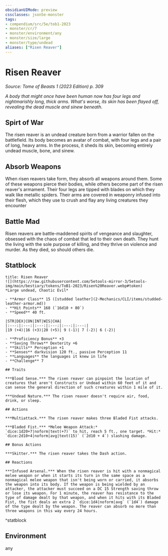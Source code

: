 ```yaml
---
obsidianUIMode: preview
cssclasses: json5e-monster
tags:
- compendium/src/5e/tob1-2023
- monster/cr/7
- monster/environment/any
- monster/size/large
- monster/type/undead
aliases: ["Risen Reaver"]
---
```

# Risen Reaver
*Source: Tome of Beasts 1 (2023 Edition) p. 309*  

*A body that might once have been human now has four legs and nightmarishly long, thick arms. What's worse, its skin has been flayed off, revealing the dead muscle and sinew beneath.*

## Spirt of War

The risen reaver is an undead creature born from a warrior fallen on the battlefield. Its body becomes an avatar of combat, with four legs and a pair of long, heavy arms. In the process, it sheds its skin, becoming entirely undead muscle, bone, and sinew.

## Absorb Weapons

When risen reavers take form, they absorb all weapons around them. Some of these weapons pierce their bodies, while others become part of the risen reaver's armament. Their four legs are tipped with blades on which they walk like metallic spiders. Their arms are covered in weaponry infused into their flesh, which they use to crush and flay any living creatures they encounter

## Battle Mad

Risen reavers are battle-maddened spirits of vengeance and slaughter, obsessed with the chaos of combat that led to their own death. They hunt the living with the sole purpose of killing, and they thrive on violence and murder. As they died, so should others die.

## Statblock

```ad-statblock
title: Risen Reaver
![](https://raw.githubusercontent.com/5etools-mirror-3/5etools-img/main/bestiary/tokens/ToB1-2023/Risen%20Reaver.webp#token)
*Large undead, Chaotic Evil*

- **Armor Class** 15 ([studded leather](2-Mechanics/CLI/items/studded-leather-armor.md))
- **Hit Points** 168 (`16d10 + 80`)
- **Speed** 40 ft.

|STR|DEX|CON|INT|WIS|CHA|
|:---:|:---:|:---:|:---:|:---:|:---:|
|19 (+4)|16 (+3)|20 (+5)| 9 (-1)| 7 (-2)| 6 (-2)|

- **Proficiency Bonus** +3
- **Saving Throws** Dexterity +6
- **Skills** Perception +1
- **Senses** darkvision 120 ft., passive Perception 11
- **Languages** the languages it knew in life
- **Challenge** 7

## Traits

***Blood Sense.*** The risen reaver can pinpoint the location of creatures that aren't Constructs or Undead within 60 feet of it and can sense the general direction of such creatures within 1 mile of it.

***Undead Nature.*** The risen reaver doesn't require air, food, drink, or sleep.

## Actions

***Multiattack.*** The risen reaver makes three Bladed Fist attacks.

***Bladed Fist.*** *Melee Weapon Attack:* `dice:1d20+7|noform|text(+7)` to hit, reach 5 ft., one target. *Hit:* `dice:2d10+4|noform|avg|text(15)` (`2d10 + 4`) slashing damage.

## Bonus Actions

***Skitter.*** The risen reaver takes the Dash action.

## Reactions

***Infused Arsenal.*** When the risen reaver is hit with a nonmagical melee weapon or when it starts its turn in the same space as a nonmagical melee weapon that isn't being worn or carried, it absorbs the weapon into its body. If the weapon is being wielded by an attacker, the attacker must succeed on a DC 15 Strength saving throw or lose its weapon. For 1 minute, the reaver has resistance to the type of damage dealt by that weapon, and when it hits with its Bladed Fist, the fist deals an extra 2 `dice:1d4|noform|avg` (`1d4`) damage of the type dealt by the weapon. The reaver can absorb no more than three weapons in this way every 24 hours.
```
^statblock

## Environment

any